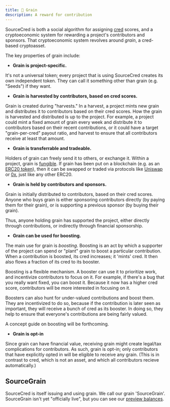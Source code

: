 ```yaml
---
title: 🌾 Grain
description: A reward for contribution
---
```


SourceCred is both a social algorithm for assigning [cred](cred.md)
scores, and a cryptoeconomic system for rewarding a project's contributors
and sponsors. That cryptoeconomic system revolves around _grain_, a cred-based
cryptoasset.

The key properties of grain include:

- **Grain is project-specific.**

It's not a universal token; every project that is using SourceCred
creates its own independent token. They can call it something other
than grain (e.g. "Seeds") if they want.

- **Grain is harvested by contributors, based on cred scores.**

Grain is created during "harvests." In a harvest, a project mints new grain and
distributes it to contributors based on their cred scores. How the grain is
harvested and distributed is up to the project. For example, a project could
mint a fixed amount of grain every week and distribute it to contributors based
on their recent contributions, or it could have a target "grain-per-cred"
payout ratio, and harvest to ensure that all contributors receive at least that
amount.

- **Grain is transferrable and tradeable.**

Holders of grain can freely send it to others, or exchange it. Within a
project, grain is [fungible]. If grain has been put on a blockchain (e.g. as an
[ERC20 token]), then it can be swapped or traded via protocols like [Uniswap]
or [0x], just like any other ERC20.

[fungible]: https://en.wikipedia.org/wiki/Fungibility
[ERC20 token]: https://www.ledger.com/academy/crypto/what-are-erc20-tokens
[Uniswap]: https://uniswap.org/
[0x]: https://0x.org/

- **Grain is held by contributors and sponsors.**

Grain is initially distributed to contributors, based on their cred scores.
Anyone who buys grain is either sponsoring contributors directly (by paying
them for their grain), or is supporting a previous sponsor (by buying their
grain).

Thus, anyone holding grain has supported the project, either directly through
contributions, or indirectly through financial sponsorship.

- **Grain can be used for boosting.**

The main use for grain is _boosting_. Boosting is an act by which a supporter
of the project can spend or "plant" grain to boost a particular contribution.
When a contribution is boosted, its cred increases; it 'mints' cred. It then
also flows a fraction of its cred to its booster.

Boosting is a flexible mechanism. A booster can use it to prioritize work, and
incentivize contributors to focus on it. For example, if there's a bug that
you really want fixed, you can boost it. Because it now has a higher cred score,
contributors will be more interested in focusing on it.

Boosters can also hunt for under-valued contributions and boost them. They are
incentivized to do so, because if the contribution is later seen as important,
they will receive a bunch of cred as its booster. In doing so, they help to
ensure that everyone's contributions are being fairly valued.

A concept guide on boosting will be forthcoming.

- **Grain is opt-in**

Since grain can have financial value, receiving grain might create legal/tax
complications for contributors. As such, grain is opt-in; only contributors
that have explicitly opted in will be eligible to receive any grain. (This
is in contrast to cred, which is not an asset, and which all contributors
recieve automatically.)

## SourceGrain

SourceCred is itself issuing and using grain. We call our grain 'SourceGrain'.
SourceGrain isn't yet "officially live", but you can see our [preview
balances].

[preview balances]: https://discourse.sourcecred.io/t/sourcecred-contributor-payouts/298

